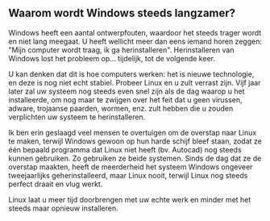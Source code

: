 <?php require("../../entete.php");?> <?php require("../../base.php");?> <?php require("../../fonctions.php");?>

<div id="corps">

<h2>Waarom wordt Windows steeds langzamer?</h2>

<p>Windows heeft een aantal ontwerpfouten, waardoor het steeds
trager wordt en niet lang meegaat. U heeft wellicht meer dan eens
iemand horen zeggen: "Mijn computer wordt traag, ik ga herinstalleren".
Herinstalleren van Windows lost het probleem op... tijdelijk, tot
de volgende keer.</p>

<p>U kan denken dat dit is hoe computers werken: het is nieuwe
technologie, en deze is nog niet echt stabiel. Probeer Linux en u
zult verrast zijn. Vijf jaar later zal uw systeem nog steeds even
snel zijn als de dag waarop u het installeerde, om nog maar te zwijgen
over het feit dat u geen virussen, adware, trojaanse paarden, wormen,
enz. zult hebben die u zouden verplichten uw systeem te herinstalleren.</p>

<p>Ik ben erin geslaagd veel mensen te overtuigen om de overstap naar
Linux te maken, terwijl Windows gewoon op hun harde schijf bleef staan,
zodat ze één bepaald programma dat Linux niet heeft (bv. Autocad) nog
steeds kunnen gebruiken. Zo gebruiken ze beide systemen. Sinds de dag
dat ze de overstap maakten, heeft de meerderheid het systeem Windows
ongeveer tweejaarlijks geherinstalleerd, maar Linux nooit, terwijl
Linux nog steeds perfect draait en vlug werkt.</p>

<p>Linux laat u meer tijd doorbrengen met uw echte werk en minder
met het steeds maar opnieuw installeren.</p>

</div>


